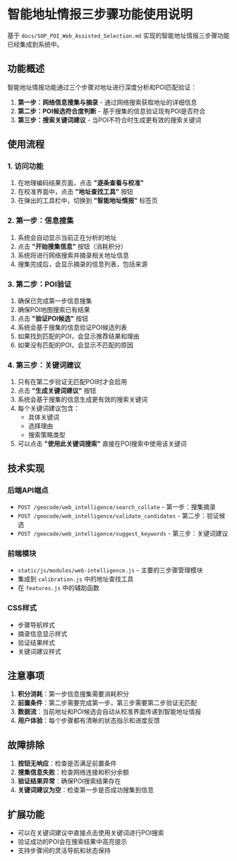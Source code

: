 # 智能地址情报三步骤功能使用说明

基于 `docs/SOP_POI_Web_Assisted_Selection.md` 实现的智能地址情报三步骤功能已经集成到系统中。

## 功能概述

智能地址情报功能通过三个步骤对地址进行深度分析和POI匹配验证：

1. **第一步：网络信息搜集与摘录** - 通过网络搜索获取地址的详细信息
2. **第二步：POI候选符合度判断** - 基于搜集的信息验证现有POI是否符合
3. **第三步：搜索关键词建议** - 当POI不符合时生成更有效的搜索关键词

## 使用流程

### 1. 访问功能

1. 在地理编码结果页面，点击 **"逐条查看与校准"**
2. 在校准界面中，点击 **"地址查找工具"** 按钮
3. 在弹出的工具栏中，切换到 **"智能地址情报"** 标签页

### 2. 第一步：信息搜集

1. 系统会自动显示当前正在分析的地址
2. 点击 **"开始搜集信息"** 按钮（消耗积分）
3. 系统将进行网络搜索并摘录相关地址信息
4. 搜集完成后，会显示摘录的信息列表，包括来源

### 3. 第二步：POI验证

1. 确保已完成第一步信息搜集
2. 确保POI地图搜索已有结果
3. 点击 **"验证POI候选"** 按钮
4. 系统会基于搜集的信息验证POI候选列表
5. 如果找到匹配的POI，会显示推荐结果和理由
6. 如果没有匹配的POI，会显示不匹配的原因

### 4. 第三步：关键词建议

1. 只有在第二步验证无匹配POI时才会启用
2. 点击 **"生成关键词建议"** 按钮
3. 系统会基于搜集的信息生成更有效的搜索关键词
4. 每个关键词建议包含：
   - 具体关键词
   - 选择理由
   - 搜索策略类型
5. 可以点击 **"使用此关键词搜索"** 直接在POI搜索中使用该关键词

## 技术实现

### 后端API端点

- `POST /geocode/web_intelligence/search_collate` - 第一步：搜集摘录
- `POST /geocode/web_intelligence/validate_candidates` - 第二步：验证候选
- `POST /geocode/web_intelligence/suggest_keywords` - 第三步：关键词建议

### 前端模块

- `static/js/modules/web-intelligence.js` - 主要的三步骤管理模块
- 集成到 `calibration.js` 中的地址查找工具
- 在 `features.js` 中的辅助函数

### CSS样式

- 步骤导航样式
- 摘录信息显示样式
- 验证结果样式
- 关键词建议样式

## 注意事项

1. **积分消耗**：第一步信息搜集需要消耗积分
2. **前置条件**：第二步需要完成第一步，第三步需要第二步验证无匹配
3. **数据流**：当前地址和POI候选会自动从校准界面传递到智能地址情报
4. **用户体验**：每个步骤都有清晰的状态指示和进度反馈

## 故障排除

1. **按钮无响应**：检查是否满足前置条件
2. **搜集信息失败**：检查网络连接和积分余额
3. **验证结果异常**：确保POI搜索结果存在
4. **关键词建议为空**：检查第一步是否成功搜集到信息

## 扩展功能

- 可以在关键词建议中直接点击使用关键词进行POI搜索
- 验证成功的POI会在搜索结果中高亮提示
- 支持步骤间的灵活导航和状态保持
